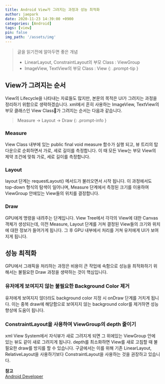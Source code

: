 ```yaml
---
title: Android View가 그려지는 과정과 성능 최적화
author: jaepark
date: 2020-11-23 14:39:00 +0900
categories: [Android]
tags: [view]
pin: false
img_path: '/assets/img'
---
```

>글을 읽기전에 알아두면 좋은 개념<br>
>- LinearLayout, ConstraintLayout의 부모 Class : ViewGroup<br>
>- ImageView, TextView의 부모 Class : View
{: .prompt-tip }
## **View가 그려지는 순서**
View의 Lifecycle을 나타내는 자료들도 많지만, 본문의 목적은 UI가 그려지는 과정을 정리하기 위함으로 생략하겠습니다.
xml에서 흔히 사용하는 ImageView, TextView의 부모 클래스인 View Class가 그려지는 순서는 다음과 같습니다.

>Measure -> Layout -> Draw
{: .prompt-info }
### Measure
View Class 내부에 있는 public final void measure 함수가 실행 되고, 뷰 트리의 탑 다운으로 순회하면서 가로, 세로 길이를 측정합니다. 
이 때 모든 View는 부모 View의 제약 조건에 맞춰 가로, 세로 길이를 측정합니다. 

### Layout
layout 단계는 requestLayout() 메서드가 불러오면서 시작 됩니다. 이 과정에서도 top-down 형식의 탐색이 일어나며, 
Measure 단계에서 측정된 크기를 이용하여 ViewGroup 안에있는 View들의 위치를 결정합니다.

### Draw
GPU에게 명령을 내려주는 단계입니다. View Tree에서 각각의 View에 대한 Canvas 객체가 생성되는데, 이전 Measure,
Layout 단계를 거쳐 결정된 View들의 크기와 위치에 대한 정보가 들어가게 됩니다. 그 후 GPU 내부에서 처리를 거쳐 유저에게 UI가 보여지게 됩니다. 

## **성능 최적화**
GPU에서 그래픽을 처리하는 과정은 비용이 큰 작업에 속함으로 성능을 최적화하기 위해서는 불필요한 Draw 과정을 생략하는 것이 핵심입니다. 

### 유저에게 보여지지 않는 불필요한 Background Color 제거
유저에게 보여지지 않더라도 background color 지정 시 onDraw 단계를 거치게 됩니다. 
이는 중복 draw에 해당함으로 보여지지 않는 background color를 제거하면 성능 향상에 도움이 됩니다.

### ConstraintLayout을 사용하여 ViewGroup의 depth 줄이기
xml View System에서 자식뷰가 새로 그려지게 되면 그 위에있는 ViewGroup 안에 있는 뷰도 같이 새로 그려지게 됩니다. 
depth를 최소화하면 View를 새로 고침할 때 불필요한 draw를 방지를 할 수 있습니다. 
구글에서는 이를 위해 기존 LinearLayout, RelativeLayout을 사용하기보다 ConstraintLayout을 사용하는 것을 권장하고 있습니다.

**참고**<br>
[Android Developer](https://developer.android.com/guide/topics/ui/how-android-draws)

